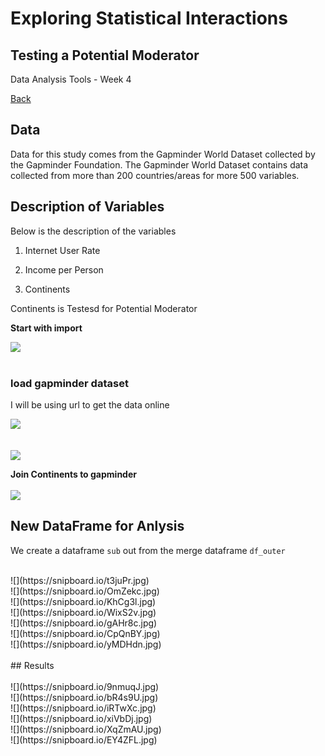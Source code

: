 # Exploring Statistical Interactions

## Testing a Potential Moderator

Data Analysis Tools - Week 4

[Back](readme.md)

## Data
Data for this study comes from the Gapminder World Dataset collected by the Gapminder Foundation. The Gapminder World Dataset contains data collected from more than 200 countries/areas for more 500 variables.

## Description of Variables
Below is the description of the variables

1. Internet User Rate

2. Income per Person

3. Continents

Continents is Testesd for Potential Moderator

**Start with import**

![](https://snipboard.io/hMaZeY.jpg)  
<br>
### load gapminder dataset

I will be using url to get the data online   
    
    
![](https://snipboard.io/ALOdFH.jpg)    
<br>   
![](https://snipboard.io/BSo7f8.jpg)    
   
**Join Continents to gapminder**   
<br> 
![](https://snipboard.io/eACoPl.jpg)   
    
## New DataFrame for Anlysis
We create a dataframe `sub` out from the merge dataframe `df_outer`   

<br>   
![](https://snipboard.io/t3juPr.jpg)    
<br>   
![](https://snipboard.io/OmZekc.jpg)    
<br>   
![](https://snipboard.io/KhCg3l.jpg)    
<br>   
![](https://snipboard.io/WixS2v.jpg)    
<br>   
![](https://snipboard.io/gAHr8c.jpg)    
<br>   
![](https://snipboard.io/CpQnBY.jpg)    
<br>   
![](https://snipboard.io/yMDHdn.jpg)    
<br> 
<br> 
## Results
<br> 
<br> 
![](https://snipboard.io/9nmuqJ.jpg)    
<br>   
![](https://snipboard.io/bR4s9U.jpg)    
<br>   
![](https://snipboard.io/iRTwXc.jpg)    
<br>   
![](https://snipboard.io/xiVbDj.jpg)    
<br>   
![](https://snipboard.io/XqZmAU.jpg)    
<br>   
![](https://snipboard.io/EY4ZFL.jpg)    
<br>   
